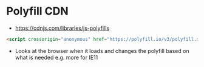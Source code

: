# Polyfill CDN

* https://cdnjs.com/libraries/js-polyfills
```html
<script crossorigin="anonymous" href="https://polyfill.io/v3/polyfill.min.js"></script>
```
* Looks at the browser when it loads and changes the polyfill based on what is needed e.g. more for IE11